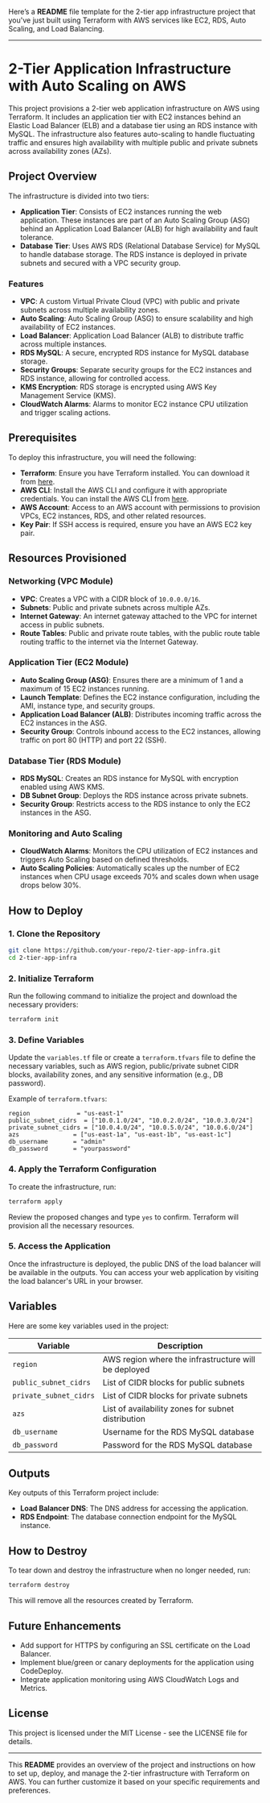 Here’s a **README** file template for the 2-tier app infrastructure project that you've just built using Terraform with AWS services like EC2, RDS, Auto Scaling, and Load Balancing.

---

# 2-Tier Application Infrastructure with Auto Scaling on AWS

This project provisions a 2-tier web application infrastructure on AWS using Terraform. It includes an application tier with EC2 instances behind an Elastic Load Balancer (ELB) and a database tier using an RDS instance with MySQL. The infrastructure also features auto-scaling to handle fluctuating traffic and ensures high availability with multiple public and private subnets across availability zones (AZs).

## Project Overview

The infrastructure is divided into two tiers:
- **Application Tier**: Consists of EC2 instances running the web application. These instances are part of an Auto Scaling Group (ASG) behind an Application Load Balancer (ALB) for high availability and fault tolerance.
- **Database Tier**: Uses AWS RDS (Relational Database Service) for MySQL to handle database storage. The RDS instance is deployed in private subnets and secured with a VPC security group.

### Features
- **VPC**: A custom Virtual Private Cloud (VPC) with public and private subnets across multiple availability zones.
- **Auto Scaling**: Auto Scaling Group (ASG) to ensure scalability and high availability of EC2 instances.
- **Load Balancer**: Application Load Balancer (ALB) to distribute traffic across multiple instances.
- **RDS MySQL**: A secure, encrypted RDS instance for MySQL database storage.
- **Security Groups**: Separate security groups for the EC2 instances and RDS instance, allowing for controlled access.
- **KMS Encryption**: RDS storage is encrypted using AWS Key Management Service (KMS).
- **CloudWatch Alarms**: Alarms to monitor EC2 instance CPU utilization and trigger scaling actions.

## Prerequisites

To deploy this infrastructure, you will need the following:
- **Terraform**: Ensure you have Terraform installed. You can download it from [here](https://www.terraform.io/downloads.html).
- **AWS CLI**: Install the AWS CLI and configure it with appropriate credentials. You can install the AWS CLI from [here](https://aws.amazon.com/cli/).
- **AWS Account**: Access to an AWS account with permissions to provision VPCs, EC2 instances, RDS, and other related resources.
- **Key Pair**: If SSH access is required, ensure you have an AWS EC2 key pair.

## Resources Provisioned

### Networking (VPC Module)
- **VPC**: Creates a VPC with a CIDR block of `10.0.0.0/16`.
- **Subnets**: Public and private subnets across multiple AZs.
- **Internet Gateway**: An internet gateway attached to the VPC for internet access in public subnets.
- **Route Tables**: Public and private route tables, with the public route table routing traffic to the internet via the Internet Gateway.
  
### Application Tier (EC2 Module)
- **Auto Scaling Group (ASG)**: Ensures there are a minimum of 1 and a maximum of 15 EC2 instances running.
- **Launch Template**: Defines the EC2 instance configuration, including the AMI, instance type, and security groups.
- **Application Load Balancer (ALB)**: Distributes incoming traffic across the EC2 instances in the ASG.
- **Security Group**: Controls inbound access to the EC2 instances, allowing traffic on port 80 (HTTP) and port 22 (SSH).

### Database Tier (RDS Module)
- **RDS MySQL**: Creates an RDS instance for MySQL with encryption enabled using AWS KMS.
- **DB Subnet Group**: Deploys the RDS instance across private subnets.
- **Security Group**: Restricts access to the RDS instance to only the EC2 instances in the ASG.

### Monitoring and Auto Scaling
- **CloudWatch Alarms**: Monitors the CPU utilization of EC2 instances and triggers Auto Scaling based on defined thresholds.
- **Auto Scaling Policies**: Automatically scales up the number of EC2 instances when CPU usage exceeds 70% and scales down when usage drops below 30%.

## How to Deploy

### 1. Clone the Repository
```bash
git clone https://github.com/your-repo/2-tier-app-infra.git
cd 2-tier-app-infra
```

### 2. Initialize Terraform
Run the following command to initialize the project and download the necessary providers:
```bash
terraform init
```

### 3. Define Variables
Update the `variables.tf` file or create a `terraform.tfvars` file to define the necessary variables, such as AWS region, public/private subnet CIDR blocks, availability zones, and any sensitive information (e.g., DB password).

Example of `terraform.tfvars`:
```hcl
region             = "us-east-1"
public_subnet_cidrs  = ["10.0.1.0/24", "10.0.2.0/24", "10.0.3.0/24"]
private_subnet_cidrs = ["10.0.4.0/24", "10.0.5.0/24", "10.0.6.0/24"]
azs               = ["us-east-1a", "us-east-1b", "us-east-1c"]
db_username       = "admin"
db_password       = "yourpassword"
```

### 4. Apply the Terraform Configuration
To create the infrastructure, run:
```bash
terraform apply
```
Review the proposed changes and type `yes` to confirm. Terraform will provision all the necessary resources.

### 5. Access the Application
Once the infrastructure is deployed, the public DNS of the load balancer will be available in the outputs. You can access your web application by visiting the load balancer's URL in your browser.

## Variables

Here are some key variables used in the project:

| Variable              | Description                                            |
|-----------------------|--------------------------------------------------------|
| `region`              | AWS region where the infrastructure will be deployed   |
| `public_subnet_cidrs` | List of CIDR blocks for public subnets                 |
| `private_subnet_cidrs`| List of CIDR blocks for private subnets                |
| `azs`                 | List of availability zones for subnet distribution     |
| `db_username`         | Username for the RDS MySQL database                    |
| `db_password`         | Password for the RDS MySQL database                    |

## Outputs

Key outputs of this Terraform project include:
- **Load Balancer DNS**: The DNS address for accessing the application.
- **RDS Endpoint**: The database connection endpoint for the MySQL instance.

## How to Destroy

To tear down and destroy the infrastructure when no longer needed, run:
```bash
terraform destroy
```
This will remove all the resources created by Terraform.

## Future Enhancements
- Add support for HTTPS by configuring an SSL certificate on the Load Balancer.
- Implement blue/green or canary deployments for the application using CodeDeploy.
- Integrate application monitoring using AWS CloudWatch Logs and Metrics.
  
## License

This project is licensed under the MIT License - see the LICENSE file for details.

---

This **README** provides an overview of the project and instructions on how to set up, deploy, and manage the 2-tier infrastructure with Terraform on AWS. You can further customize it based on your specific requirements and preferences.